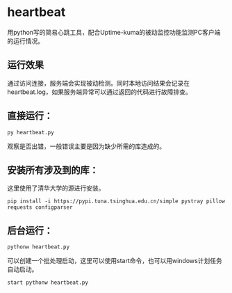 # heartbeat
用python写的简易心跳工具，配合Uptime-kuma的被动监控功能监测PC客户端的运行情况。

## 运行效果
通过访问连接，服务端会实现被动检测。同时本地访问结果会记录在heartbeat.log，如果服务端异常可以通过返回的代码进行故障排查。

## 直接运行：
```
py heartbeat.py
```
观察是否出错，一般错误主要是因为缺少所需的库造成的。

## 安装所有涉及到的库：
这里使用了清华大学的源进行安装。
```
pip install -i https://pypi.tuna.tsinghua.edu.cn/simple pystray pillow requests configparser
```


## 后台运行：
```
pythonw heartbeat.py
```

可以创建一个批处理启动，这里可以使用start命令，也可以用windows计划任务自动启动。
```
start pythonw heartbeat.py
```

